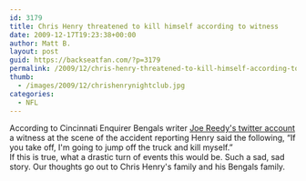 ```yaml
---
id: 3179
title: Chris Henry threatened to kill himself according to witness
date: 2009-12-17T19:23:38+00:00
author: Matt B.
layout: post
guid: https://backseatfan.com/?p=3179
permalink: /2009/12/chris-henry-threatened-to-kill-himself-according-to-witness/
thumb:
  - /images/2009/12/chrishenrynightclub.jpg
categories:
  - NFL
---
```


<div class="entry">
  <p>
    According to Cincinnati Enquirer Bengals writer <a href="http://twitter.com/joereedy/statuses/6782916826">Joe Reedy's twitter account</a> a witness at the scene of the accident reporting Henry said the following, <span><span>&#8220;If you take off, I'm going to jump off the truck and kill myself.&#8221; </span></span><br /> If this is true, what a drastic turn of events this would be. Such a sad, sad story. Our thoughts go out to Chris Henry's family and his Bengals family.
  </p>
</div>
